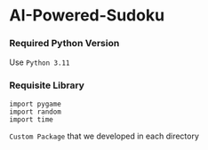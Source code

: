 # AI-Powered-Sudoku

### Required Python Version
Use `Python 3.11` 

### Requisite Library
```
import pygame
import random
import time 
```
`Custom Package` that we developed in each directory

